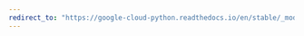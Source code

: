 ```yaml
---
redirect_to: "https://google-cloud-python.readthedocs.io/en/stable/_modules/google/cloud/firestore_v1beta1/transaction.html"
---
```

